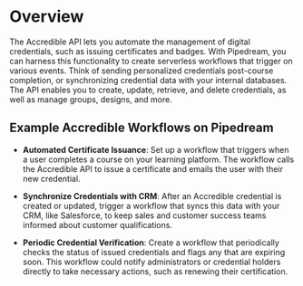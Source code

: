 # Overview

The Accredible API lets you automate the management of digital credentials, such as issuing certificates and badges. With Pipedream, you can harness this functionality to create serverless workflows that trigger on various events. Think of sending personalized credentials post-course completion, or synchronizing credential data with your internal databases. The API enables you to create, update, retrieve, and delete credentials, as well as manage groups, designs, and more.

## Example Accredible Workflows on Pipedream

- **Automated Certificate Issuance**: Set up a workflow that triggers when a user completes a course on your learning platform. The workflow calls the Accredible API to issue a certificate and emails the user with their new credential.

- **Synchronize Credentials with CRM**: After an Accredible credential is created or updated, trigger a workflow that syncs this data with your CRM, like Salesforce, to keep sales and customer success teams informed about customer qualifications.

- **Periodic Credential Verification**: Create a workflow that periodically checks the status of issued credentials and flags any that are expiring soon. This workflow could notify administrators or credential holders directly to take necessary actions, such as renewing their certification.
